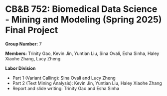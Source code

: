 # CB&B 752: Biomedical Data Science - Mining and Modeling (Spring 2025) Final Project

**Group Number:** 7

**Members:** Trinity Gao, Kevin Jin, Yuntian Liu, Sina Ovali, Esha Sinha, Haley Xiaohe Zhang, Lucy Zheng

**Labor Division**
* Part 1 (Variant Calling): Sina Ovali and Lucy Zheng
* Part 2 (Text Mining Analysis): Kevin Jin, Yuntian Liu, Haley Xiaohe Zhang
* Report and slide writing: Trinity Gao and Esha Sinha

